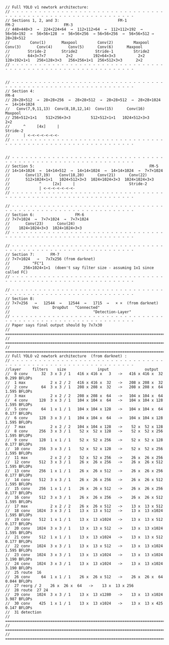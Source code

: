 	// Full YOLO v1 newtork architecture:
	// - - - - - - - - - - - - - - - - - - - - - - - - - - - - - - - - - - - - - - - - - - - - - - - - - - - - - - - - - - - - - - - 
	// Sections 1, 2, and 3:                          FM-1                                                    FM-2                      FM-3
	// 448×448×3  →  224×224×64  →  112×112×64  →  112×112×192  →  56×56×192  →  56×56×128  →  56×56×256  → 56×56×256  →  56×56×512 → 28×28×512 
	//         Conv(1)       Maxpool         Conv(2)         Maxpool        Conv(3)       Conv(4)       Conv(5)      Conv(6)      Maxpool
	//        Stride-2       Stride2        Stride-1         Stride2        
	//        64×3×7×7         2×2         192×64×3×3          2×2        128×192×1×1   256×128×3×3   256×256×1×1  256×512×3×3      2×2
	// - - - - - - - - - - - - - - - - - - - - - - - - - - - - - - - - - - - - - - - - - - - - - - - - - - - - - - - - - - - - - - - 
	

	// - - - - - - - - - - - - - - - - - - - - - - - - - - - - - - - - - - - - - - - - - - - - - - - - - - - - - - - - - - - - - - - 
	// Section 4:                                                                FM-4
	// 28×28×512  →  28×28×256  →  28×28×512  →  28×28×512  →  28×28×1024  →  14×14×1024
	//   Conv(7,9,11,13)  Conv(8,10,12,14)  Conv(15)      Conv(16)      Maxpool 
	// 256×512×1×1    512×256×3×3         512×512×1×1   1024×512×3×3      2×2 
	//      ^     [4x]     |                                           Stride-2                      
	//      | <-<-<-<-<-<-<-                   
	// - - - - - - - - - - - - - - - - - - - - - - - - - - - - - - - - - - - - - - - - - - - - - - - - - - - - - - - - - - - - - - - 


	// - - - - - - - - - - - - - - - - - - - - - - - - - - - - - - - - - - - - - - - - - - - - - - - - - - - - - - - - - - - - - - -
	// Section 5:                                                   FM-5
	// 14×14×1024  →  14×14×512  →  14×14×1024  →  14×14×1024  →  7×7×1024
	//       Conv(17,19)    Conv(18,20)      Conv(21)      Conv(22)       
	//       512×1024×1×1   1024×512×3×3  1024×1024×3×3  1024×1024×3×3    
	//             ^     [2x]     |                        Stride-2     
	//             | <-<-<-<-<-<-<-                   
	// - - - - - - - - - - - - - - - - - - - - - - - - - - - - - - - - - - - - - - - - - - - - - - - - - - - - - - - - - - - - - - - 

	// - - - - - - - - - - - - - - - - - - - - - - - - - - - - - - - - - - - - - - - - - - - - - - - - - - - - - - - - - - - - - - - 
	// Section 6:                  FM-6
	// 7×7×1024  →  7×7×1024  →  7×7×1024 
	//       Conv(23)      Conv(24)      
	//    1024×1024×3×3  1024×1024×3×3                   
	// - - - - - - - - - - - - - - - - - - - - - - - - - - - - - - - - - - - - - - - - - - - - - - - - - - - - - - - - - - - - - - - 

	// - - - - - - - - - - - - - - - - - - - - - - - - - - - - - - - - - - - - - - - - - - - - - - - - - - - - - - - - - - - - - - - 
	// Section 7:       FM-7
	// 7×7×1024   →   7x7x256 (from darknet) 
	//          "FC"1  
	//      256×1024×1×1  (doen't say filter size - assuming 1x1 since called FC)
	// - - - - - - - - - - - - - - - - - - - - - - - - - - - - - - - - - - - - - - - - - - - - - - - - - - - - - - - - - - - - - - - 

	// - - - - - - - - - - - - - - - - - - - - - - - - - - - - - - - - - - - - - - - - - - - - - - - - - - - - - - - - - - - - - - - 
	// Section 8:       
	// 7×7×256   →   12544  →   12544  →   1715  →   × ×  (from darknet) 
	//          Vec      DropOut   "Connected" 
	//                                     "Detection-Layer"
	// - - - - - - - - - - - - - - - - - - - - - - - - - - - - - - - - - - - - - - - - - - - - - - - - - - - - - - - - - - - - - - - 
	// Paper says final output should by 7x7x30
	// ==============================================================================================================================
	// ==============================================================================================================================
	// ==============================================================================================================================
	// Full YOLO v2 newtork architecture  (from darknet) :
	// - - - - - - - - - - - - - - - - - - - - - - - - - - - - - - - - - - - - - - - - - - - - - - - - - - - - - - - - - - - - - - - 
	//layer     filters    size              input                output
	//	0 conv      32  3 x 3 / 1   416 x 416 x   3   ->   416 x 416 x  32  0.299 BFLOPs
	//	1 max           2 x 2 / 2   416 x 416 x  32   ->   208 x 208 x  32
	//	2 conv      64  3 x 3 / 1   208 x 208 x  32   ->   208 x 208 x  64  1.595 BFLOPs
	//	3 max           2 x 2 / 2   208 x 208 x  64   ->   104 x 104 x  64
	//	4 conv     128  3 x 3 / 1   104 x 104 x  64   ->   104 x 104 x 128  1.595 BFLOPs
	//	5 conv      64  1 x 1 / 1   104 x 104 x 128   ->   104 x 104 x  64  0.177 BFLOPs
	//	6 conv     128  3 x 3 / 1   104 x 104 x  64   ->   104 x 104 x 128  1.595 BFLOPs
	//	7 max           2 x 2 / 2   104 x 104 x 128   ->    52 x  52 x 128
	//	8 conv     256  3 x 3 / 1    52 x  52 x 128   ->    52 x  52 x 256  1.595 BFLOPs
	//	9 conv     128  1 x 1 / 1    52 x  52 x 256   ->    52 x  52 x 128  0.177 BFLOPs
	//	10 conv    256  3 x 3 / 1    52 x  52 x 128   ->    52 x  52 x 256  1.595 BFLOPs
	//	11 max          2 x 2 / 2    52 x  52 x 256   ->    26 x  26 x 256
	//	12 conv    512  3 x 3 / 1    26 x  26 x 256   ->    26 x  26 x 512  1.595 BFLOPs
	//	13 conv    256  1 x 1 / 1    26 x  26 x 512   ->    26 x  26 x 256  0.177 BFLOPs
	//	14 conv    512  3 x 3 / 1    26 x  26 x 256   ->    26 x  26 x 512  1.595 BFLOPs
	//	15 conv    256  1 x 1 / 1    26 x  26 x 512   ->    26 x  26 x 256  0.177 BFLOPs
	//	16 conv    512  3 x 3 / 1    26 x  26 x 256   ->    26 x  26 x 512  1.595 BFLOPs
	//	17 max          2 x 2 / 2    26 x  26 x 512   ->    13 x  13 x 512
	//	18 conv   1024  3 x 3 / 1    13 x  13 x 512   ->    13 x  13 x1024  1.595 BFLOPs
	//	19 conv    512  1 x 1 / 1    13 x  13 x1024   ->    13 x  13 x 512  0.177 BFLOPs
	//	20 conv   1024  3 x 3 / 1    13 x  13 x 512   ->    13 x  13 x1024  1.595 BFLOPs
	//	21 conv    512  1 x 1 / 1    13 x  13 x1024   ->    13 x  13 x 512  0.177 BFLOPs
	//	22 conv   1024  3 x 3 / 1    13 x  13 x 512   ->    13 x  13 x1024  1.595 BFLOPs
	//	23 conv   1024  3 x 3 / 1    13 x  13 x1024   ->    13 x  13 x1024  3.190 BFLOPs
	//	24 conv   1024  3 x 3 / 1    13 x  13 x1024   ->    13 x  13 x1024  3.190 BFLOPs
	//	25 route  16
	//	26 conv     64  1 x 1 / 1    26 x  26 x 512   ->    26 x  26 x  64  0.044 BFLOPs
	//	27 reorg / 2    26 x  26 x  64   ->    13 x  13 x 256
	//	28 route  27 24
	//	29 conv   1024  3 x 3 / 1    13 x  13 x1280   ->    13 x  13 x1024  3.987 BFLOPs
	//	30 conv    425  1 x 1 / 1    13 x  13 x1024   ->    13 x  13 x 425  0.147 BFLOPs
	//	31 detection
	// =============================================================================================================================
	// =============================================================================================================================
	// =============================================================================================================================
